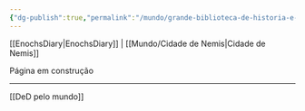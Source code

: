 ```yaml
---
{"dg-publish":true,"permalink":"/mundo/grande-biblioteca-de-historia-e-religiao/"}
---
```

[[EnochsDiary|EnochsDiary]] | [[Mundo/Cidade de Nemis|Cidade de Nemis]]

Página em construção

---
[[DeD pelo mundo]] 